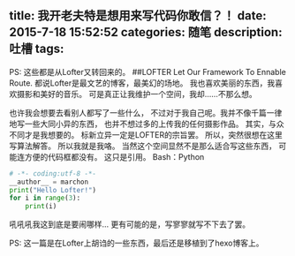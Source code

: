title: 我开老夫特是想用来写代码你敢信？！
date: 2015-7-18 15:52:52
categories: 随笔
description: 吐槽
tags: 
---
PS: 这些都是从Lofter又转回来的。
##LOFTER
Let Our Framework To Ennable Route.
都说Lofter是最文艺的博客，最美幻的场地。
我也喜欢美丽的东西，我喜欢摄影和美好的音乐。
可是真正让我维护一个空间，我却……不那么想。
<!--more-->
也许我会想要去看别人都写了一些什么，
不过对于我自己呢。我并不像千篇一律地写一些大同小异的东西，
也并不想过多的上传我的任何摄影作品。
其实，与众不同才是我想要的。
标新立异一定是LOFTER的宗旨罢。
所以，突然很想在这里写算法解答。
所以我就是我咯。
当然这个空间显然不是那么适合写这些东西，
可能连方便的代码框都没有。
这只是引用。
Bash：Python

```python
# -*- coding:utf-8 -*-
__author__ = marchon
print("Hello Lofter!")
for i in range(3):
    print(i)
```

吼吼吼我这到底是要闹哪样…
更有可能的是，写寥寥就写不下去了罢。

PS: 这一篇是在Lofter上胡诌的一些东西，最后还是移植到了hexo博客上。